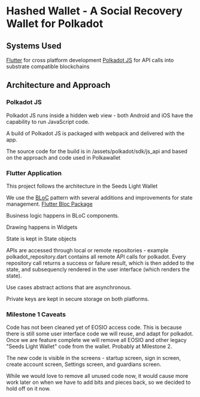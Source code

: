 # Hashed Wallet - A Social Recovery Wallet for Polkadot

## Systems Used

[Flutter](https://flutter.dev/) for cross platform development
[Polkadot JS](https://polkadot.js.org) for API calls into substrate compatible blockchains

## Architecture and Approach

### Polkadot JS
Polkadot JS runs inside a hidden web view - both Android and iOS have the capability to run JavaScript code. 

A build of Polkadot JS is packaged with webpack and delivered with the app. 

The source code for the build is in /assets/polkadot/sdk/js_api and based on the approach and code used in Polkawallet

### Flutter Application
This project follows the architecture in the Seeds Light Wallet

We use the [BLoC](https://www.raywenderlich.com/31973428-getting-started-with-the-bloc-pattern) pattern with several additions and improvements for state management. [Flutter Bloc Package](https://pub.dev/packages/flutter_bloc)

Business logic happens in BLoC components. 

Drawing happens in Widgets

State is kept in State objects

APIs are accessed through local or remote repositories - example polkadot_repository.dart contains all remote API calls for polkadot. Every repository call returns a success or failure result, which is then added to the state, and subsequencly rendered in the user interface (which renders the state).

Use cases abstract actions that are asynchronous. 

Private keys are kept in secure storage on both platforms. 

### Milestone 1 Caveats

Code has not been cleaned yet of EOSIO access code. This is because there is still some user interface code we will reuse, and adapt for polkadot. Once we are feature complete we will remove all EOSIO and other legacy "Seeds Light Wallet" code from the wallet. Probably at Milestone 2. 

The new code is visible in the screens - startup screen, sign in screen, create account screen, Settings screen, and guardians screen. 

While we would love to remove all unused code now, it would cause more work later on when we have to add bits and pieces back, so we decided to hold off on it now. 




